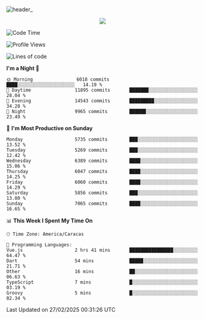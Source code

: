 ![header_](https://github.com/user-attachments/assets/4010d822-ccdc-4198-b608-18c773338d18)


<p align="center">
  <a href="http://www.github.com/thevacs">
    <img src="https://github-readme-streak-stats.herokuapp.com/?user=thevacs&stroke=ffffff&background=1c1917&ring=0891b2&fire=0891b2&currStreakNum=ffffff&currStreakLabel=0891b2&sideNums=ffffff&sideLabels=ffffff&dates=ffffff&hide_border=true" />
  </a>
</p>

<!--START_SECTION:waka-->
![Code Time](http://img.shields.io/badge/Code%20Time-3%2C339%20hrs%2039%20mins-blue)

![Profile Views](http://img.shields.io/badge/Profile%20Views-0-blue)

![Lines of code](https://img.shields.io/badge/From%20Hello%20World%20I%27ve%20Written-5.3%20million%20lines%20of%20code-blue)

**I'm a Night 🦉** 

```text
🌞 Morning                6018 commits        ████░░░░░░░░░░░░░░░░░░░░░   14.19 % 
🌆 Daytime                11895 commits       ███████░░░░░░░░░░░░░░░░░░   28.04 % 
🌃 Evening                14543 commits       █████████░░░░░░░░░░░░░░░░   34.28 % 
🌙 Night                  9965 commits        ██████░░░░░░░░░░░░░░░░░░░   23.49 % 
```
📅 **I'm Most Productive on Sunday** 

```text
Monday                   5735 commits        ███░░░░░░░░░░░░░░░░░░░░░░   13.52 % 
Tuesday                  5269 commits        ███░░░░░░░░░░░░░░░░░░░░░░   12.42 % 
Wednesday                6389 commits        ████░░░░░░░░░░░░░░░░░░░░░   15.06 % 
Thursday                 6047 commits        ████░░░░░░░░░░░░░░░░░░░░░   14.25 % 
Friday                   6060 commits        ████░░░░░░░░░░░░░░░░░░░░░   14.29 % 
Saturday                 5856 commits        ███░░░░░░░░░░░░░░░░░░░░░░   13.80 % 
Sunday                   7065 commits        ████░░░░░░░░░░░░░░░░░░░░░   16.65 % 
```


📊 **This Week I Spent My Time On** 

```text
🕑︎ Time Zone: America/Caracas

💬 Programming Languages: 
Vue.js                   2 hrs 41 mins       ████████████████░░░░░░░░░   64.47 % 
Dart                     54 mins             █████░░░░░░░░░░░░░░░░░░░░   21.71 % 
Other                    16 mins             ██░░░░░░░░░░░░░░░░░░░░░░░   06.63 % 
TypeScript               7 mins              █░░░░░░░░░░░░░░░░░░░░░░░░   03.19 % 
Groovy                   5 mins              █░░░░░░░░░░░░░░░░░░░░░░░░   02.34 % 
```


 Last Updated on 27/02/2025 00:31:26 UTC
<!--END_SECTION:waka-->
